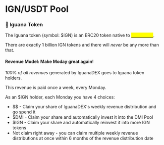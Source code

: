 # IGN/USDT Pool

### :lizard: Iguana Token

The Iguana token (symbol: $IGN) is an ERC20 token native to [<mark style="color:yellow;">BNB Chain</mark>](https://www.bnbchain.org/).

There are exactly 1 billion IGN tokens and there will _never_ be any more than that.



#### Revenue Model: Make Moday great again!

_100% of all revenues_ generated by IguanaDEX goes to Iguana token holders.

This revenue is paid once a week, every Monday.



As an $IGN holder, each Monday you have 4 choices:

* \$$ - Claim your share of IguanaDEX's weekly revenue distribution and go spend it
* $DMI - Claim your share and automatically invest it into the DMI Pool
* $IGN - Claim your share and automatically reinvest it into more IGN tokens
* Not claim right away - you can claim multiple weekly revenue distributions at once within 6 months of the revenue distribution date


